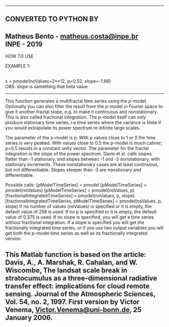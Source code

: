 ----------------------------------------------------------------------
CONVERTED TO PYTHON BY 
----------------------------------------------------------------------
Matheus Bento - matheus.costa@inpe.br
<br>
INPE - 2019
----------------------------------------------------------------------
HOW TO USE

EXAMPLE 1:
<br>
<br>

x = pmodel(noValues=2**12, p=0.52, slope=-1.66)
<br>
OBS: slope is samething that beta value

----------------------------------------------------------------------
This function generates a multifractal time series using the p-model.
Optionally you can also filter the result from the p-model in Fourier
space to give it another fractal slope, e.g. to make it continuous and
nonstationary. This is also called fractional integration. The p-model 
itself can only produce stationary time series, i.e time series where 
the variance is finite if you would extrapolate its power spectrum to 
infinite large scales.

The parameter of the p-model is p. With p values close to 1 or 0 the time
series is very peaked. With values close to 0.5 the p-model is much
calmer; p=0.5 results in a constant unity vector.
The parameter for the fractal integration is the slope of the power
spectrum. Davis et al. calls slopes flatter than -1 stationary, and
slopes between -1 and -3 nonstationary, with stationary increments. 
These nonstationary cases are at least continuous, but not
differentiable. Slopes steeper than -3 are nonstionary and
differentiable.

Possible calls:
[pModelTimeSeries] = pmodel
[pModelTimeSeries] = pmodel(noValues)
[pModelTimeSeries] = pmodel(noValues, p)
[fractionalIntegratedTimeSeries] = pmodel(noValues, p, slope)
[fractionalIntegratedTimeSeries, pModelTimeSeries] = pmodel(noValues, p, slope)
If no number of values (noValues) is specified or it is empty, the
default value of 256 is used.
If no p is specified or it is empty, the default value of 0.375 is used.
If no slope is specified, you will get a time series without fractional
integration.
If a slope is specified you will get the fractionally integrated time
series, or if you use two output variables you will get both the p-model
time series as well as its fractionally integrated version.

This Matlab function is based on the article: Davis, A., A. Marshak, R.
Cahalan, and W. Wiscombe, The landsat scale break in stratocumulus as a
three-dimensional radiative transfer effect: implications for cloud
remote sensing. Journal of the Atmospheric Sciences, Vol. 54, no. 2,
1997.
First version by Victor Venema, Victor.Venema@uni-bonn.de, 25 January
2006.
----------------------------------------------------------------------
